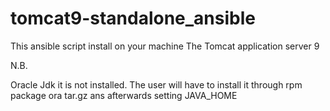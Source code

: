 # tomcat9-standalone_ansible

This ansible script install on your machine The Tomcat application server 9

N.B.

Oracle Jdk it is not installed.  The user will have to install it through rpm package ora tar.gz ans afterwards setting JAVA_HOME
